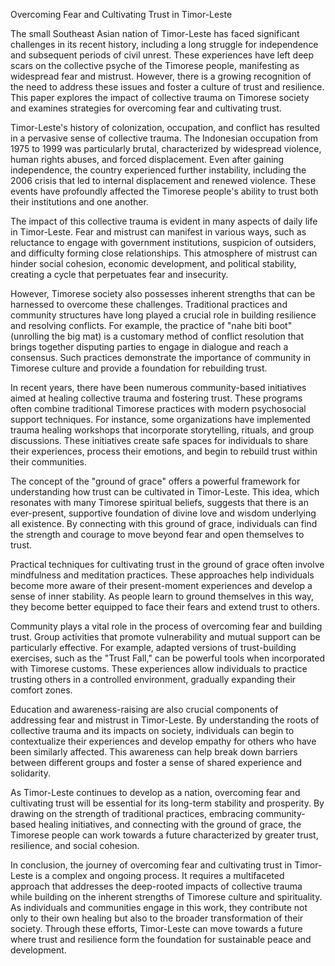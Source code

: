 Overcoming Fear and Cultivating Trust in Timor-Leste

The small Southeast Asian nation of Timor-Leste has faced significant challenges in its recent history, including a long struggle for independence and subsequent periods of civil unrest. These experiences have left deep scars on the collective psyche of the Timorese people, manifesting as widespread fear and mistrust. However, there is a growing recognition of the need to address these issues and foster a culture of trust and resilience. This paper explores the impact of collective trauma on Timorese society and examines strategies for overcoming fear and cultivating trust.

Timor-Leste's history of colonization, occupation, and conflict has resulted in a pervasive sense of collective trauma. The Indonesian occupation from 1975 to 1999 was particularly brutal, characterized by widespread violence, human rights abuses, and forced displacement. Even after gaining independence, the country experienced further instability, including the 2006 crisis that led to internal displacement and renewed violence. These events have profoundly affected the Timorese people's ability to trust both their institutions and one another.

The impact of this collective trauma is evident in many aspects of daily life in Timor-Leste. Fear and mistrust can manifest in various ways, such as reluctance to engage with government institutions, suspicion of outsiders, and difficulty forming close relationships. This atmosphere of mistrust can hinder social cohesion, economic development, and political stability, creating a cycle that perpetuates fear and insecurity.

However, Timorese society also possesses inherent strengths that can be harnessed to overcome these challenges. Traditional practices and community structures have long played a crucial role in building resilience and resolving conflicts. For example, the practice of "nahe biti boot" (unrolling the big mat) is a customary method of conflict resolution that brings together disputing parties to engage in dialogue and reach a consensus. Such practices demonstrate the importance of community in Timorese culture and provide a foundation for rebuilding trust.

In recent years, there have been numerous community-based initiatives aimed at healing collective trauma and fostering trust. These programs often combine traditional Timorese practices with modern psychosocial support techniques. For instance, some organizations have implemented trauma healing workshops that incorporate storytelling, rituals, and group discussions. These initiatives create safe spaces for individuals to share their experiences, process their emotions, and begin to rebuild trust within their communities.

The concept of the "ground of grace" offers a powerful framework for understanding how trust can be cultivated in Timor-Leste. This idea, which resonates with many Timorese spiritual beliefs, suggests that there is an ever-present, supportive foundation of divine love and wisdom underlying all existence. By connecting with this ground of grace, individuals can find the strength and courage to move beyond fear and open themselves to trust.

Practical techniques for cultivating trust in the ground of grace often involve mindfulness and meditation practices. These approaches help individuals become more aware of their present-moment experiences and develop a sense of inner stability. As people learn to ground themselves in this way, they become better equipped to face their fears and extend trust to others.

Community plays a vital role in the process of overcoming fear and building trust. Group activities that promote vulnerability and mutual support can be particularly effective. For example, adapted versions of trust-building exercises, such as the "Trust Fall," can be powerful tools when incorporated with Timorese customs. These experiences allow individuals to practice trusting others in a controlled environment, gradually expanding their comfort zones.

Education and awareness-raising are also crucial components of addressing fear and mistrust in Timor-Leste. By understanding the roots of collective trauma and its impacts on society, individuals can begin to contextualize their experiences and develop empathy for others who have been similarly affected. This awareness can help break down barriers between different groups and foster a sense of shared experience and solidarity.

As Timor-Leste continues to develop as a nation, overcoming fear and cultivating trust will be essential for its long-term stability and prosperity. By drawing on the strength of traditional practices, embracing community-based healing initiatives, and connecting with the ground of grace, the Timorese people can work towards a future characterized by greater trust, resilience, and social cohesion.

In conclusion, the journey of overcoming fear and cultivating trust in Timor-Leste is a complex and ongoing process. It requires a multifaceted approach that addresses the deep-rooted impacts of collective trauma while building on the inherent strengths of Timorese culture and spirituality. As individuals and communities engage in this work, they contribute not only to their own healing but also to the broader transformation of their society. Through these efforts, Timor-Leste can move towards a future where trust and resilience form the foundation for sustainable peace and development.